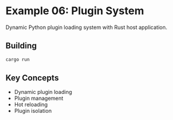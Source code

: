 # Example 06: Plugin System

Dynamic Python plugin loading system with Rust host application.

## Building
```bash
cargo run
```

## Key Concepts
- Dynamic plugin loading
- Plugin management
- Hot reloading
- Plugin isolation
